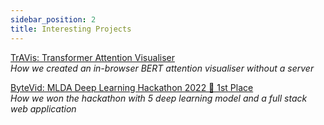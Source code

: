 ```yaml
---
sidebar_position: 2
title: Interesting Projects
---
```


[TrAVis: Transformer Attention Visualiser](/blog/travis) <br />
_How we created an in-browser BERT attention visualiser without a server_

[ByteVid: MLDA Deep Learning Hackathon 2022 🥇 1st Place](/blog/bytevid) <br />
_How we won the hackathon with 5 deep learning model and a full stack web application_
